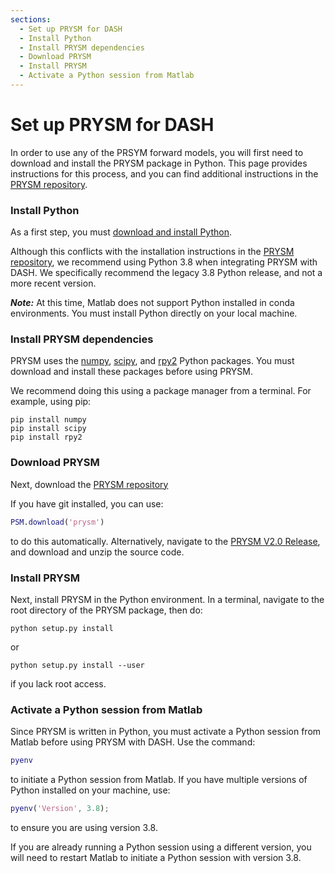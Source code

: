 ```yaml
---
sections:
  - Set up PRYSM for DASH
  - Install Python
  - Install PRYSM dependencies
  - Download PRYSM
  - Install PRYSM
  - Activate a Python session from Matlab
---
```


# Set up PRYSM for DASH

In order to use any of the PRSYM forward models, you will first need to download and install the PRYSM package in Python. This page provides instructions for this process, and you can find additional instructions in the [PRYSM repository](https://github.com/sylvia-dee/PRYSM).

### Install Python

As a first step, you must [download and install Python](https://www.python.org/downloads/release/python-383/).

Although this conflicts with the installation instructions in the [PRYSM repository](https://github.com/sylvia-dee/PRYSM), we recommend using Python 3.8 when integrating PRYSM with DASH. We specifically recommend the legacy 3.8 Python release, and not a more recent version.

***Note:*** At this time, Matlab does not support Python installed in conda environments. You must install Python directly on your local machine.

### Install PRYSM dependencies

PRYSM uses the [numpy](http://www.numpy.org/), [scipy](http://www.scipy.org/), and [rpy2](http://rpy.sourceforge.net/) Python packages. You must download and install these packages before using PRYSM.

We recommend doing this using a package manager from a terminal. For example, using pip:
```
pip install numpy
pip install scipy
pip install rpy2
```

### Download PRYSM

Next, download the [PRYSM repository](https://github.com/sylvia-dee/PRYSM)

If you have git installed, you can use:
```matlab
PSM.download('prysm')
```
to do this automatically. Alternatively, navigate to the [PRYSM V2.0 Release](https://github.com/sylvia-dee/PRYSM/releases/tag/2.0), and download and unzip the source code.

### Install PRYSM

Next, install PRYSM in the Python environment. In a terminal, navigate to the root directory of the PRYSM package, then do:
```
python setup.py install
```

or
```
python setup.py install --user
```
if you lack root access.

### Activate a Python session from Matlab

Since PRYSM is written in Python, you must activate a Python session from Matlab before using PRYSM with DASH. Use the command:
```matlab
pyenv
```
to initiate a Python session from Matlab. If you have multiple versions of Python installed on your machine, use:
```matlab
pyenv('Version', 3.8);
```
to ensure you are using version 3.8.

If you are already running a Python session using a different version, you will need to restart Matlab to initiate a Python session with version 3.8.
